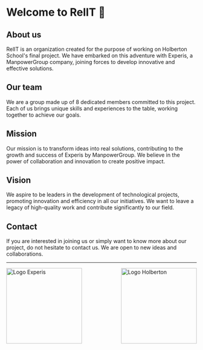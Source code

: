 # Welcome to RelIT 🚀

## About us

RelIT is an organization created for the purpose of working on Holberton School's final project. We have embarked on this adventure with Experis, a ManpowerGroup company, joining forces to develop innovative and effective solutions.

## Our team

We are a group made up of 8 dedicated members committed to this project. Each of us brings unique skills and experiences to the table, working together to achieve our goals.

## Mission

Our mission is to transform ideas into real solutions, contributing to the growth and success of Experis by ManpowerGroup. We believe in the power of collaboration and innovation to create positive impact.

## Vision

We aspire to be leaders in the development of technological projects, promoting innovation and efficiency in all our initiatives. We want to leave a legacy of high-quality work and contribute significantly to our field.

## Contact

If you are interested in joining us or simply want to know more about our project, do not hesitate to contact us. We are open to new ideas and collaborations.

---

<img align="right" src="https://reqlut2.s3.amazonaws.com/uploads/logos/1f2e71f6359d5e56cb8fba58e807378d34218812-5242880.png" alt="Logo Holberton" width="200">

<img align="left" src="https://mobicheckin-assets.s3.amazonaws.com/uploads/events/627ba44cbf9714087cd036d4/guests/avatars/medium_fit_W0YRZDJ_Holberton_School_Logo_cherry-2048x2048-ae00118__1_.png" alt="Logo Experis" width="200">



